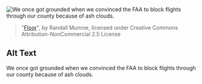 ![We once got grounded when we convinced the FAA to block flights through our county because of ash clouds.](https://imgs.xkcd.com/comics/floor.png)
> "[Floor](https://xkcd.com/735/)", by Randall Munroe, licensed under Creative Commons Attribution-NonCommercial 2.5 License

## Alt Text
We once got grounded when we convinced the FAA to block flights through our county because of ash clouds.
